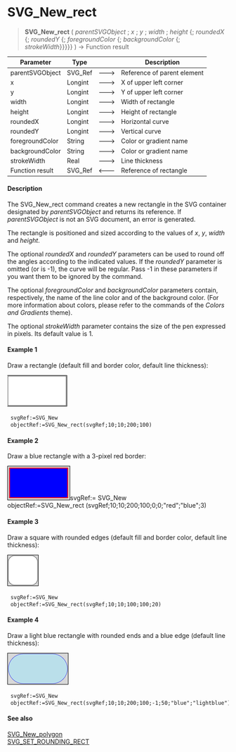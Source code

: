 # SVG_New_rect

>**SVG_New_rect** ( *parentSVGObject* ; *x* ; *y* ; *width* ; *height* {; *roundedX* {; *roundedY* {; *foregroundColor* {; *backgroundColor* {; *strokeWidth*}}}}} )  -> Function result

| Parameter | Type |  | Description |
| --- | --- | --- | --- |
| parentSVGObject | SVG_Ref | &#x1F852; | Reference of parent element |
| x | Longint | &#x1F852; | X of upper left corner |
| y | Longint | &#x1F852; | Y of upper left corner |
| width | Longint | &#x1F852; | Width of rectangle |
| height | Longint | &#x1F852; | Height of rectangle |
| roundedX | Longint | &#x1F852; | Horizontal curve |
| roundedY | Longint | &#x1F852; | Vertical curve |
| foregroundColor | String | &#x1F852; | Color or gradient name |
| backgroundColor | String | &#x1F852; | Color or gradient name |
| strokeWidth | Real | &#x1F852; | Line thickness |
| Function result | SVG_Ref | &#x1F850; | Reference of rectangle |



#### Description 

The SVG\_New\_rect command creates a new rectangle in the SVG container designated by *parentSVGObject* and returns its reference. If *parentSVGObject* is not an SVG document, an error is generated.

The rectangle is positioned and sized according to the values of *x*, *y*, *width* and *height*.

The optional *roundedX* and *roundedY* parameters can be used to round off the angles according to the indicated values. If the *roundedY* parameter is omitted (or is -1), the curve will be regular. Pass -1 in these parameters if you want them to be ignored by the command.

The optional *foregroundColor* and *backgroundColor* parameters contain, respectively, the name of the line color and of the background color. (For more information about colors, please refer to the commands of the *Colors and Gradients* theme).

The optional *strokeWidth* parameter contains the size of the pen expressed in pixels. Its default value is 1.

#### Example 1 

Draw a rectangle (default fill and border color, default line thickness):

![](../images/pict195332.en.png)

```4d
 svgRef:=SVG_New
 objectRef:=SVG_New_rect(svgRef;10;10;200;100)
```

#### Example 2 

Draw a blue rectangle with a 3-pixel red border:

![](../images/pict195333.en.png)svgRef:= SVG\_New  
objectRef:=SVG\_New\_rect (svgRef;10;10;200;100;0;0;"red";"blue";3)

#### Example 3 

Draw a square with rounded edges (default fill and border color, default line thickness):

![](../images/pict195334.en.png)

```4d
 svgRef:=SVG_New
 objectRef:=SVG_New_rect(svgRef;10;10;100;100;20)
```

#### Example 4 

Draw a light blue rectangle with rounded ends and a blue edge (default line thickness):

![](../images/pict195335.en.png)

```4d
 svgRef:=SVG_New
 objectRef:=SVG_New_rect(svgRef;10;10;200;100;-1;50;"blue";"lightblue")
```

#### See also 

[SVG\_New\_polygon](SVG%5FNew%5Fpolygon.md)  
[SVG\_SET\_ROUNDING\_RECT](SVG%5FSET%5FROUNDING%5FRECT.md)  